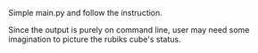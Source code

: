 Simple main.py and follow the instruction.

Since the output is purely on command line, user may need some imagination to picture the rubiks cube's status.